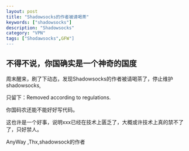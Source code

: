 ```yaml
---
layout: post
title: "Shadowsocks的作者被请喝茶"
keywords: ["shadowsocks"]
description: "Shadowsocks"
category: "VPN"
tags: ["Shodawsocks",GFW"]
---
```


## 不得不说，你国确实是一个神奇的国度

  周末醒来，刷了下动态，发现Shadowsocks的作者被请喝茶了，停止维护shadowsocks,
 
只留下：Removed according to regulations.

你国码农还能不能好好写代码。
 
这也许是一个好事，说明xxx已经在技术上匮乏了，大概或许技术上真的禁不了了，只好禁人。
 
AnyWay ,Thx,shadowsock的作者
